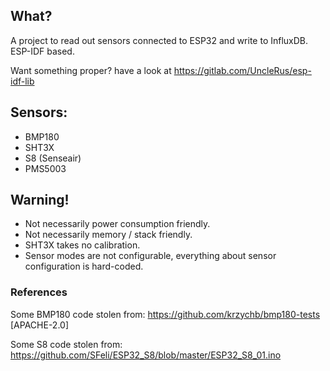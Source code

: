 ## What?
A project to read out sensors connected to ESP32 and write to InfluxDB.
ESP-IDF based.

Want something proper? have a look at https://gitlab.com/UncleRus/esp-idf-lib

## Sensors:
- BMP180
- SHT3X
- S8 (Senseair)
- PMS5003


## Warning!
- Not necessarily power consumption friendly.
- Not necessarily memory / stack friendly.
- SHT3X takes no calibration.
- Sensor modes are not configurable, everything about sensor configuration is hard-coded.



### References

Some BMP180 code stolen from: https://github.com/krzychb/bmp180-tests [APACHE-2.0]

Some S8 code stolen from: https://github.com/SFeli/ESP32_S8/blob/master/ESP32_S8_01.ino

